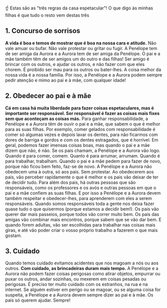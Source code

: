 ☝️ Estas são as "três regras da casa espetacular"! O que digo às minhas filhas é que tudo o resto vem destas três

## 1. Concurso de sorrisos

**A vida é boa e temos de mostrar que é boa na nossa cara e atitude.** Não vale amuar ou bufar. Não vale protestar ou gritar ou fugir. A Penélope tem de ser amiga da Aurora e a Aurora tem de ser amiga da Penélope. O pai e a mãe também têm de ser amigos um do outro e das filhas! Ser amigo é brincar com os outros, e ajudar os outros, e não fazer com que eles chorem. É proibido ser mau para os outros ou bater-lhes. A coisa melhor da nossa vida é a nossa família. Por isso, a Penélope e a Aurora podem sempre pedir atenção e mimo ao pai e à mãe, com qualquer idade!

## 2. Obedecer ao pai e à mãe

**Cá em casa há muita liberdade para fazer coisas espetaculares, mas é importante ser responsável. Ser responsável é fazer as coisas mais fixes sem que aconteçam as coisas más.** Para ganhar responsabilidade, a Penélope e a Aurora têm de ouvir o pai e a mãe, que sabem o que é melhor para as suas filhas. Por exemplo, comer gelados com responsabilidade é comer só algumas vezes e depois lavar os dentes, para não ficarmos com dores de barriga e gordos e com os dentes estragados, que é horrível. Em geral, podemos fazer imensas coisas boas, mas quando o pai e a mãe dizem que não, é não. Se os pais chamam, a Penélope e a Aurora vão logo. Quando é para comer, comem. Quanto é para arrumar, arrumam. Quando é para trabalhar, trabalham. Quando o pai e a mãe pedem para fazer de novo, porque não ficou bem feito, faz-se de novo. A Penélope e a Aurora não obedecem uma à outra, só aos pais. Sem protestar. Ao obedecerem aos pais, vão perceber rapidamente o que é melhor e os pais vão deixar de ter de decidir tudo. Para além dos pais, há outras pessoas que são responsáveis, como os professores e os avós e outras pessoas em que o pai e a mãe confiem as suas filhas. E por isso a Penélope e a Aurora devem também respeitar e obedecer-lhes, para aprenderem com eles a serem responsáveis. Quando somos responsáveis toda a gente nos deixa fazer quase tudo o que quisermos (porque estamos a decidir bem!). Os pais vão querer dar mais passeios, porque todos vão correr muito bem. Os pais das amigas vão combinar mais encontros, porque sabem que se vão dar bem. E quando forem adultas, vão ser escolhidas para trabalhar nas coisas mais giras, e até vão poder criar o vosso próprio trabalho a fazerem o que mais gostam. 

## 3. Cuidado 

Quando temos cuidado evitamos acidentes que nos magoam a nós ou aos outros. **Com cuidado, as brincadeiras duram mais tempo.** A Penélope e a Aurora não podem fazer coisas perigosas como atirar objetos, empurrar ou puxar os outros, andar sozinhas, ou mexerem em coisas pesadas ou perigosas. É preciso ter muito cuidado com os estranhos, na rua e na internet. Se alguém estiver em perigo ou se magoar, ou se alguma coisa for suspeita, a Penélope e a Aurora devem sempre dizer ao pai e à mãe. Os pais só querem ajudar. Sempre!
